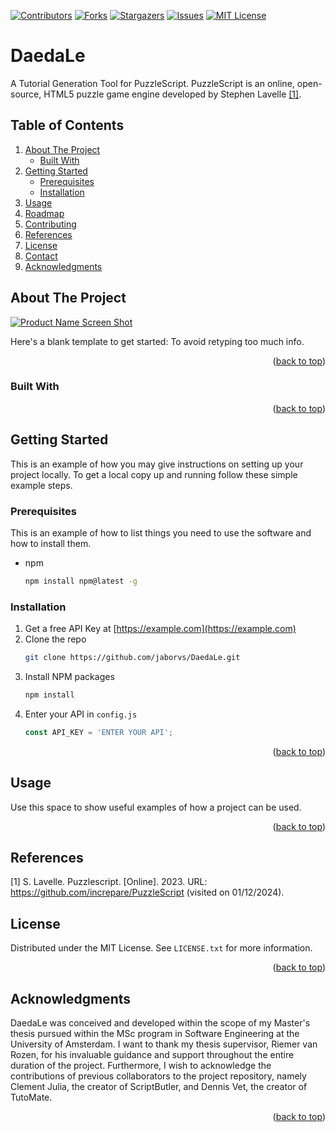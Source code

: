 <a name="readme-top"></a>

<!-- PROJECT SHIELDS -->
[![Contributors][contributors-shield]][contributors-url]
[![Forks][forks-shield]][forks-url]
[![Stargazers][stars-shield]][stars-url]
[![Issues][issues-shield]][issues-url]
[![MIT License][license-shield]][license-url]


<!-- PROJECT DESCRIPTION -->
# DaedaLe
A Tutorial Generation Tool for PuzzleScript. PuzzleScript is an online, open-source, HTML5 puzzle game engine developed by Stephen Lavelle [[1]](#1).

<!-- TABLE OF CONTENTS -->
## Table of Contents
<ol>
    <li>
        <a href="#about-the-project">About The Project</a>
        <ul>
            <li><a href="#built-with">Built With</a></li>
        </ul>
    </li>
    <li>
        <a href="#getting-started">Getting Started</a>
        <ul>
            <li><a href="#prerequisites">Prerequisites</a></li>
            <li><a href="#installation">Installation</a></li>
        </ul>
    </li>
    <li><a href="#usage">Usage</a></li>
    <li><a href="#roadmap">Roadmap</a></li>
    <li><a href="#contributing">Contributing</a></li>
    <li><a href="#references">References</a></li>
    <li><a href="#license">License</a></li>
    <li><a href="#contact">Contact</a></li>
    <li><a href="#acknowledgments">Acknowledgments</a></li>
</ol>

<!-- ABOUT THE PROJECT -->
## About The Project

[![Product Name Screen Shot][product-screenshot]](https://example.com)

Here's a blank template to get started: To avoid retyping too much info. 

<p align="right">(<a href="#readme-top">back to top</a>)</p>

### Built With

<p align="right">(<a href="#readme-top">back to top</a>)</p>

<!-- GETTING STARTED -->
## Getting Started

This is an example of how you may give instructions on setting up your project locally.
To get a local copy up and running follow these simple example steps.

### Prerequisites

This is an example of how to list things you need to use the software and how to install them.
* npm
  ```sh
  npm install npm@latest -g
  ```

### Installation

1. Get a free API Key at [https://example.com](https://example.com)
2. Clone the repo
   ```sh
   git clone https://github.com/jaborvs/DaedaLe.git
   ```
3. Install NPM packages
   ```sh
   npm install
   ```
4. Enter your API in `config.js`
   ```js
   const API_KEY = 'ENTER YOUR API';
   ```

<p align="right">(<a href="#readme-top">back to top</a>)</p>

<!-- USAGE EXAMPLES -->
## Usage

Use this space to show useful examples of how a project can be used. 

<p align="right">(<a href="#readme-top">back to top</a>)</p>

<!-- REFERENCES -->
## References
<a id="1">[1]</a> 
S. Lavelle. Puzzlescript. [Online]. 2023. URL: https://github.com/increpare/PuzzleScript (visited on 01/12/2024).

<!-- LICENSE -->
## License

Distributed under the MIT License. See `LICENSE.txt` for more information.

<p align="right">(<a href="#readme-top">back to top</a>)</p>

<!-- ACKNOWLEDGMENTS -->
## Acknowledgments

DaedaLe was conceived and developed within the scope of my Master's thesis pursued within the 
MSc program in Software Engineering at the University of Amsterdam. 
I want to thank my thesis supervisor, Riemer van Rozen, for 
his invaluable guidance and support throughout the entire duration of the project. 
Furthermore, I wish to acknowledge the contributions of previous collaborators to the 
project repository, namely Clement Julia, the creator of ScriptButler, and Dennis Vet, 
the creator of TutoMate.

<p align="right">(<a href="#readme-top">back to top</a>)</p>

<!-- MARKDOWN LINKS & IMAGES -->
<!-- https://www.markdownguide.org/basic-syntax/#reference-style-links -->
[contributors-shield]: https://img.shields.io/github/contributors/jaborvs/DaedaLe.svg?style=for-the-badge
[contributors-url]: https://github.com/jaborvs/DaedaLe/graphs/contributors
[forks-shield]: https://img.shields.io/github/forks/jaborvs/DaedaLe.svg?style=for-the-badge
[forks-url]: https://github.com/jaborvs/DaedaLe/network/members
[stars-shield]: https://img.shields.io/github/stars/jaborvs/DaedaLe.svg?style=for-the-badge
[stars-url]: https://github.com/jaborvs/DaedaLe/stargazers
[issues-shield]: https://img.shields.io/github/issues/jaborvs/DaedaLe.svg?style=for-the-badge
[issues-url]: https://github.com/jaborvs/DaedaLe/issues
[license-shield]: https://img.shields.io/github/license/jaborvs/DaedaLe.svg?style=for-the-badge
[license-url]: https://github.com/jaborvs/DaedaLe/blob/master/LICENSE.txt
[linkedin-shield]: https://img.shields.io/badge/-LinkedIn-black.svg?style=for-the-badge&logo=linkedin&colorB=555
[linkedin-url]: https://linkedin.com/in/linkedin_username
[product-screenshot]: images/screenshot.png
[Next.js]: https://img.shields.io/badge/next.js-000000?style=for-the-badge&logo=nextdotjs&logoColor=white
[Next-url]: https://nextjs.org/
[React.js]: https://img.shields.io/badge/React-20232A?style=for-the-badge&logo=react&logoColor=61DAFB
[React-url]: https://reactjs.org/
[Vue.js]: https://img.shields.io/badge/Vue.js-35495E?style=for-the-badge&logo=vuedotjs&logoColor=4FC08D
[Vue-url]: https://vuejs.org/
[Angular.io]: https://img.shields.io/badge/Angular-DD0031?style=for-the-badge&logo=angular&logoColor=white
[Angular-url]: https://angular.io/
[Svelte.dev]: https://img.shields.io/badge/Svelte-4A4A55?style=for-the-badge&logo=svelte&logoColor=FF3E00
[Svelte-url]: https://svelte.dev/
[Laravel.com]: https://img.shields.io/badge/Laravel-FF2D20?style=for-the-badge&logo=laravel&logoColor=white
[Laravel-url]: https://laravel.com
[Bootstrap.com]: https://img.shields.io/badge/Bootstrap-563D7C?style=for-the-badge&logo=bootstrap&logoColor=white
[Bootstrap-url]: https://getbootstrap.com
[JQuery.com]: https://img.shields.io/badge/jQuery-0769AD?style=for-the-badge&logo=jquery&logoColor=white
[JQuery-url]: https://jquery.com 